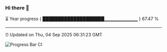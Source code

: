 ### Hi there 👋

⏳ Year progress { ████████████████████▁▁▁▁▁▁▁▁▁▁ } 67.47 %

---

⏰ Updated on Thu, 04 Sep 2025 06:31:23 GMT

![Progress Bar CI](https://github.com/liununu/liununu/workflows/Progress%20Bar%20CI/badge.svg)
